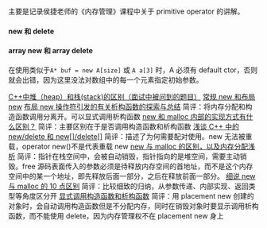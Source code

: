 #

主要是记录侯捷老师的《内存管理》课程中关于 primitive operator 的讲解。

#### new 和 delete

#### array new 和 array delete

在使用类似于`A* buf = new A[size]` 或 `A a[3]` 时，A 必须有 default ctor，否则就会出错，因为这里没法对数组中的每一个元素指定初始参数。

[C++中堆（heap）和栈(stack)的区别（面试中被问到的题目）](https://blog.csdn.net/qq_34175893/article/details/83502412)
[常规 new 和布局 new](https://blog.csdn.net/qq_28306361/article/details/52747936)
[布局 new 操作符引发的有关析构函数的探索与总结](https://www.cnblogs.com/sunrunner/p/3716134.html)
简评：将内存分配和构造函数调用分离开。可以显式调用析构函数
[new 和 malloc 内部的实现方式有什么区别？](https://www.runoob.com/note/26635)
简评：主要区别在于是否调用构造函数和析构函数
[浅谈 C++ 中的 new/delete 和 new[]/delete[]](https://blog.csdn.net/hazir/article/details/21413833)
简评：描述了为何需要配对使用。new 无法被重载，operator new()不是代表重载 new
[new 与 malloc 的区别，以及内存分配浅析](https://www.cnblogs.com/huhuuu/p/3432371.html)
简评：指针在栈空间中，会被自动销毁，指针指向的是堆空间，需要主动销毁。free 源码表面传入的参数必须是待释放内存空间的首地址，而不是这个内存空间中的某一个地址，即先释放后面一部分，之后在释放前面一部分。
[细说 new 与 malloc 的 10 点区别](http://www.linuxidc.com/Linux/2016-01/127591.htm)
简评：比较细致的归纳，从参数传递、内部实现、返回类型等角度区分开
[显式调用构造函数和析构函数](https://www.cnblogs.com/fangyukuan/archive/2010/08/28/1811119.html)
简评：用 placement new 创建的对象时，会自动调用构造函数但是不分配内存，同时在销毁对象时要显示调用析构函数，而不能使用 delete，因为内存管理权不在 placement new 身上
